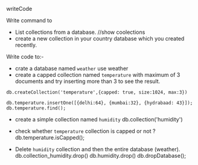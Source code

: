 writeCode

Write command to

- List collections from a database.
//show coolections
- create a new collection in your country database which you created recently.


Write code to:-

- crate a database named `weather`
use weather
- create a capped collection named `temperature` with maximum of 3 documents and try inserting more than 3 to see the result.
```
db.createCollection('temperature',{capped: true, size:1024, max:3})

db.temperature.insertOne([{delhi:64}, {mumbai:32}, {hydrabaad: 43}]);
db.temperature.find();
```
- create a simple collection named `humidity`
db.collection('humidity')
- check whether `temperature` collection is capped or not ?
db.temperature.isCapped();

- Delete `humidity` collection and then the entire database
(weather).
db.collection_humidity.drop()
db.humidity.drop()
db.dropDatabase();

